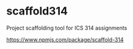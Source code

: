 # scaffold314
Project scaffolding tool for ICS 314 assignments

https://www.npmjs.com/package/scaffold-314
